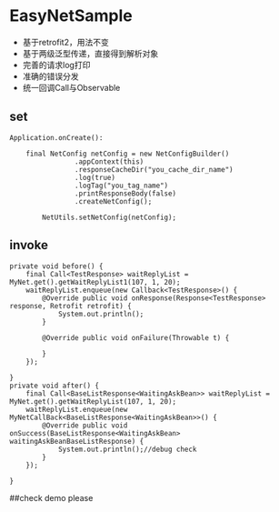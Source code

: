 # EasyNetSample

* 基于retrofit2，用法不变
* 基于两级泛型传递，直接得到解析对象
* 完善的请求log打印
* 准确的错误分发
* 统一回调Call与Observable



## set
    Application.onCreate():
    
        final NetConfig netConfig = new NetConfigBuilder()
                    .appContext(this)
                    .responseCacheDir("you_cache_dir_name")
                    .log(true)
                    .logTag("you_tag_name")
                    .printResponseBody(false)
                    .createNetConfig();
    
            NetUtils.setNetConfig(netConfig);
        
## invoke

    private void before() {
        final Call<TestResponse> waitReplyList = MyNet.get().getWaitReplyList1(107, 1, 20);
        waitReplyList.enqueue(new Callback<TestResponse>() {
            @Override public void onResponse(Response<TestResponse> response, Retrofit retrofit) {
                System.out.println();
            }

            @Override public void onFailure(Throwable t) {

            }
        });

    }
    private void after() {
        final Call<BaseListResponse<WaitingAskBean>> waitReplyList = MyNet.get().getWaitReplyList(107, 1, 20);
        waitReplyList.enqueue(new MyNetCallBack<BaseListResponse<WaitingAskBean>>() {
            @Override public void onSuccess(BaseListResponse<WaitingAskBean> waitingAskBeanBaseListResponse) {
                System.out.println();//debug check
            }
        });

    }

##check demo please
